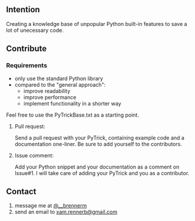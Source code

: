 ## Intention
Creating a knowledge base of unpopular Python built-in features to save a lot of unecessary code.

## Contribute
### Requirements
- only use the standard Python library
- compared to the "general approach":
  - improve readability
  - improve performance
  - implement functionality in a shorter way
  
Feel free to use the PyTrickBase.txt as a starting point.

1. Pull request:

   Send a pull request with your PyTrick, containing example code and a documentation one-liner. Be sure to add yourself to the contributors.

2. Issue comment:

   Add your Python snippet and your documentation as a comment on Issue#1. I will take care of adding your PyTrick and you as a contributor.

## Contact
1. message me at [@__brennerm](https://twitter.com/__brennerm)
2. send an email to xam.rennerb@gmail.com
